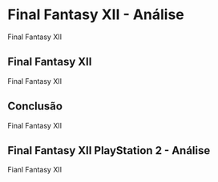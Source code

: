 ---
---

# Final Fantasy XII - Análise

Final Fantasy XII

## Final Fantasy XII

Final Fantasy XII

## Conclusão

Final Fantasy XII

## Final Fantasy XII PlayStation 2 - Análise

Fianl Fantasy XII
